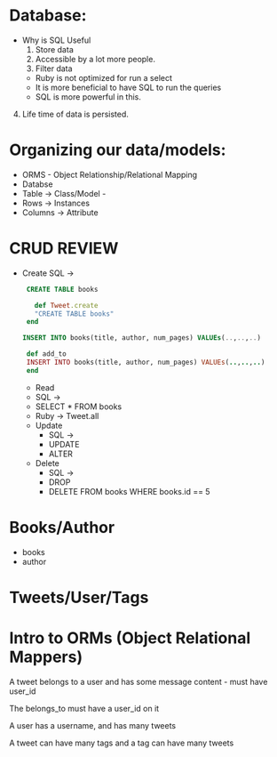 # Database:
- Why is SQL Useful
  1. Store data
  2. Accessible by a lot more people.
  3. Filter data
  - Ruby is not optimized for run a select
  - It is more beneficial to have SQL to run the queries
  - SQL is more powerful in this.
4. Life time of data is persisted.

# Organizing our data/models:
  - ORMS - Object Relationship/Relational Mapping
  - Databse
  - Table ->  Class/Model - 
  - Rows -> Instances
  - Columns -> Attribute
  
# CRUD REVIEW
- Create
  SQL ->
  ```SQL
   CREATE TABLE books
   ```
   ```Ruby
      def Tweet.create
      "CREATE TABLE books"
    end
   ```
   ```SQL
   INSERT INTO books(title, author, num_pages) VALUEs(..,..,..)
   ```
   ```Ruby
    def add_to
    INSERT INTO books(title, author, num_pages) VALUEs(..,..,..)
    end
   ```
  - Read
  - SQL ->
  - SELECT * FROM books
  - Ruby -> Tweet.all
  - Update
    - SQL ->
    - UPDATE
    - ALTER
  - Delete
    - SQL ->
    - DROP
    - DELETE FROM books WHERE books.id == 5
# Books/Author
  - books
  - author

# Tweets/User/Tags

# Intro to ORMs (Object Relational Mappers)

A tweet belongs to a user and has some message content - must have user_id

The belongs_to must have a user_id on it

A user has a username, and has many tweets

A tweet can have many tags and a tag can have many tweets
